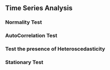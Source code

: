 ## Time Series Analysis
### Normality Test
### AutoCorrelation Test
### Test the presence of Heteroscedasticity
### Stationary Test

